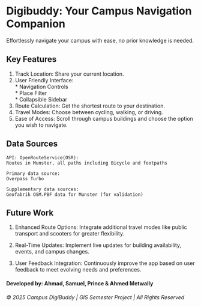 # Digibuddy: Your Campus Navigation Companion
Effortlessly navigate your campus with ease, no prior knowledge is needed.

## Key Features
  1. Track Location: Share your current location.</br>
  2. User Friendly Interface:</br>
    * Navigation Controls</br>
    * Place Filter</br>
    * Collapsible Sidebar</br>
  3. Route Calculation: Get the shortest route to your destination.</br>
  4. Travel Modes: Choose between cycling, walking, or driving.</br>
  5. Ease of Access: Scroll through campus buildings and choose the option you wish to navigate.

## Data Sources
    API: OpenRouteService(OSR):
    Routes in Munster, all paths including Bicycle and footpaths
    
    Primary data source:
    Overpass Turbo
    
    Supplementary data sources:
    Geofabrik OSM.PBF data for Munster (for validation)

## Future Work
1. Enhanced Route Options:
   Integrate additional travel modes like public transport and scooters for greater flexibility.
   
2. Real-Time Updates:
   Implement live updates for building availability, events, and campus changes.
   
3. User Feedback Integration:
    Continuously improve the app based on user feedback to meet evolving needs and preferences.
   
#### Developed by: Ahmad, Samuel, Prince & Ahmed Metwally
###### © 2025 Campus DigiBuddy | GIS Semester Project | All Rights Reserved

